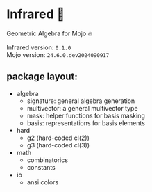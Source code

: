 # Infrared 🔆
Geometric Algebra for Mojo 🔥

Infrared version: `0.1.0`  
Mojo version: `24.6.0.dev2024090917`

## package layout:

- algebra
    - signature: general algebra generation
    - multivector: a general multivector type
    - mask: helper functions for basis masking
    - basis: representations for basis elements
- hard
    - g2 (hard-coded cl(2))
    - g3 (hard-coded cl(3))
- math
    - combinatorics
    - constants
- io
    - ansi colors
